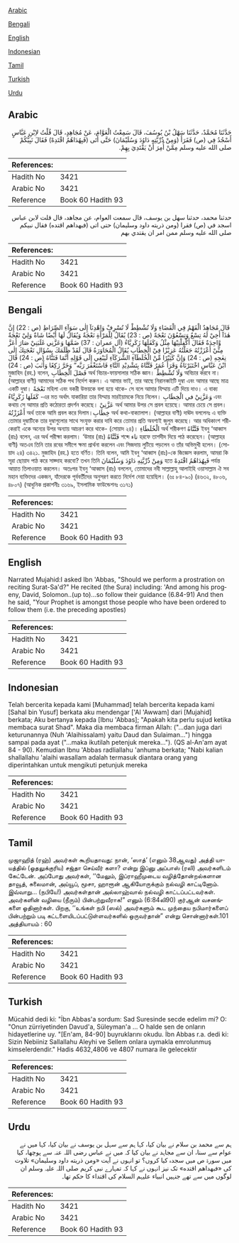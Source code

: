 [Arabic](#arabic)

[Bengali](#bengali)

[English](#english)

[Indonesian](#indonesian)

[Tamil](#tamil)

[Turkish](#turkish)

[Urdu](#urdu)

## Arabic


<div dir="rtl" lang="ar" style={{fontSize:'larger',backgroundColor:'#f8f9fa',padding:20}}>
حَدَّثَنَا مُحَمَّدٌ، حَدَّثَنَا سَهْلُ بْنُ يُوسُفَ، قَالَ سَمِعْتُ الْعَوَّامَ، عَنْ مُجَاهِدٍ، قَالَ قُلْتُ لاِبْنِ عَبَّاسٍ أَسْجُدُ فِي ‏(‏ص‏)‏ فَقَرَأَ ‏(‏وَمِنْ ذُرِّيَّتِهِ دَاوُدَ وَسُلَيْمَانَ‏)‏ حَتَّى أَتَى ‏(‏فَبِهُدَاهُمُ اقْتَدِهْ‏)‏ فَقَالَ نَبِيُّكُمْ صلى الله عليه وسلم مِمَّنْ أُمِرَ أَنْ يَقْتَدِيَ بِهِمْ‏.‏
</div>
<div style={{backgroundColor:'#f8f9fa',padding:20, marginBottom: 10}}><table> <thead> <tr> <th>References:</th> <th></th> </tr> </thead> <tbody><tr><td>Hadith No</td><td>3421</td></tr><tr><td>Arabic No</td><td>3421</td></tr><tr><td>Reference</td><td>Book 60 Hadith 93</td></tr></tbody></table></div>


<div dir="rtl" lang="ar" style={{fontSize:'larger',backgroundColor:'#f8f9fa',padding:20}}>
حدثنا محمد، حدثنا سهل بن يوسف، قال سمعت العوام، عن مجاهد، قال قلت لابن عباس اسجد في (ص) فقرا (ومن ذريته داود وسليمان) حتى اتى (فبهداهم اقتده) فقال نبيكم صلى الله عليه وسلم ممن امر ان يقتدي بهم
</div>
<div style={{backgroundColor:'#f8f9fa',padding:20, marginBottom: 10}}><table> <thead> <tr> <th>References:</th> <th></th> </tr> </thead> <tbody><tr><td>Hadith No</td><td>3421</td></tr><tr><td>Arabic No</td><td>3421</td></tr><tr><td>Reference</td><td>Book 60 Hadith 93</td></tr></tbody></table></div>

## Bengali


<div dir="ltr" lang="bn" style={{fontSize:'larger',backgroundColor:'#f8f9fa',padding:20}}>
قَالَ مُجَاهِدٌ الْفَهْمُ فِي الْقَضَاءِ وَلَا تُشْطِطْ لَا تُسْرِفْ وَاهْدِنَآ إِلٰى سَوَآءِ الصِّرَاطِ (ص : 22) إِنَّ هٰذَآ أَخِيْ لَهُ تِسْعٌ وَتِسْعُوْنَ نَعْجَةً (ص : 23) يُقَالُ لِلْمَرْأَةِ نَعْجَةٌ وَيُقَالُ لَهَا أَيْضًا شَاةٌ وَلِيْ نَعْجَةٌ وَّاحِدَةٌ فَقَالَ أَكْفِلْنِيْهَا مِثْلُ وَكَفَلَهَا زَكَرِيَّاءُ (آل عمران : 37) ضَمَّهَا وَعَزَّنِي غَلَبَنِيْ صَارَ أَعَزَّ مِنِّيْ أَعْزَزْتُهُ جَعَلْتُهُ عَزِيْزًا فِيْ الْخِطَابِ يُقَالُ الْمُحَاوَرَةُ قَالَ لَقَدْ ظَلَمَكَ بِسُؤَالِ نَعْجَتِكَ إِلٰى نِعٰجِهِ (ص : 24) وَإِنَّ كَثِيْرًا مِّنْ الْخُلَطَآءِ الشُّرَكَآءِ لَيَبْغِي إِلَى قَوْلِهِ أَنَّمَا فَتَنَّاهُ (ص : 24) قَالَ ابْنُ عَبَّاسٍ اخْتَبَرْنَاهُ وَقَرَأَ عُمَرُ فَتَّنَّاهُ بِتَشْدِيْدِ التَّاءِ فَاسْتَغْفَرَ رَبَّه” وَخَرَّ رٰكِعًا وَأَنٰبَ (ص : 24) মুজাহিদ (রহ.) বলেন, فَصْلَ الْخِطَابِ অর্থ বিচার-ফায়সালার সঠিক জ্ঞান। وَلَا تُشْطِطْ অবিচার করবে না। (আল্লাহর বাণী) আমাদের সঠিক পথ নির্দেশ করুন। এ আমার ভাই, তার আছে নিরানব্বইটি দুম্বা এবং আমার আছে মাত্র একটি দুম্বা। نَعْجَةً মহিলা এবং বকরী উভয়কে বলা হয়ে থাকে- সে বলে আমার যিম্মায় এটি দিয়ে দাও। এ বাক্য كَفَلَهَا زَكَرِيَّاءُ -এর মত অর্থাৎ যাকারিয়া তার যিম্মায় মারইয়ামকে নিয়ে নিলেন। وَعَزَّنِيْ في الْخِطَابِ এবং কথায় সে আমার প্রতি কঠোরতা প্রদর্শন করেছে। عَزَّنِيْ অর্থ আমার উপর সে প্রবল হয়েছে। আমার চেয়ে সে প্রবল। أَعْزَزْتُهُ অর্থ তাকে আমি প্রবল করে দিলাম।خِطَابِ অর্থ কথা-বাক্যালাপ। (আল্লাহর বাণী) দাঊদ বললেনঃ এ ব্যক্তি তোমার দুম্বাটিকে তার দুম্বাগুলোর সাথে সংযুক্ত করার দাবি করে তোমার প্রতি অবশ্যই জুলুম করেছে। আর অধিকাংশ শরীকেরাই একে অন্যের উপর অন্যায় আচরণ করে থাকে- (সোয়াদ ২৪)। الْخُلَطَاءِ অর্থ শরীকগণ فَتَّنَّاهُ ইবনু ‘আব্বাস (রাঃ) বলেন, এর অর্থ পরীক্ষা করলাম। ‘উমার (রাঃ) فَتَّنَّاهُ শব্দে تاء হরফে তাশদীদ দিয়ে পাঠ করেছেন। (আল্লাহর বাণী) অতএব তিনি তার রবের সমীপে ক্ষমা প্রার্থনা করলেন এবং সিজদায় লুটিয়ে পড়লেন ও তাঁর অভিমুখী হলেন। (সোয়াদ ২৪) ৩৪২১. মুজাহিদ (রহ.) হতে বর্ণিত। তিনি বলেন, আমি ইবনু ‘আব্বাস (রাঃ)-কে জিজ্ঞেস করলাম, আমরা কি সূরা ছোয়াদ পাঠ করে সাজ্দাহ করবো? তখন তিনি وَمِنْ ذُرِّيَّتِهِ دَاوُدَ وَسُلَيْمَانَ হতে فَبِهُدَاهُمُ اقْتَدِهْ পর্যন্ত আয়াত তিলাওয়াত করলেন। অতঃপর ইবনু ‘আব্বাস (রাঃ) বললেন, তোমাদের নবী সাল্লাল্লাহু আলাইহি ওয়াসাল্লাম ঐ সব মহান ব্যক্তিদের একজন, যাঁদেরকে পূর্ববর্তীদের অনুসরণ করতে নির্দেশ দেয়া হয়েছিল। (৬ঃ ৮৪-৯০) (৪৬৩২, ৪৮০৬, ৪৮০৭) (আধুনিক প্রকাশনীঃ ৩১৬৯, ইসলামিক ফাউন্ডেশনঃ ৩১৭১)
</div>
<div style={{backgroundColor:'#f8f9fa',padding:20, marginBottom: 10}}><table> <thead> <tr> <th>References:</th> <th></th> </tr> </thead> <tbody><tr><td>Hadith No</td><td>3421</td></tr><tr><td>Arabic No</td><td>3421</td></tr><tr><td>Reference</td><td>Book 60 Hadith 93</td></tr></tbody></table></div>

## English


<div dir="ltr" lang="en" style={{fontSize:'larger',backgroundColor:'#f8f9fa',padding:20}}>
Narrated Mujahid:I asked Ibn 'Abbas, "Should we perform a prostration on reciting Surat-Sa'd?" He recited (the Sura) including: 'And among his progeny, David, Solomon..(up to)...so follow their guidance (6.84-91) And then he said, "Your Prophet is amongst those people who have been ordered to follow them (i.e. the preceding apostles)
</div>
<div style={{backgroundColor:'#f8f9fa',padding:20, marginBottom: 10}}><table> <thead> <tr> <th>References:</th> <th></th> </tr> </thead> <tbody><tr><td>Hadith No</td><td>3421</td></tr><tr><td>Arabic No</td><td>3421</td></tr><tr><td>Reference</td><td>Book 60 Hadith 93</td></tr></tbody></table></div>

## Indonesian


<div dir="ltr" lang="id" style={{fontSize:'larger',backgroundColor:'#f8f9fa',padding:20}}>
Telah bercerita kepada kami [Muhammad] telah bercerita kepada kami [Sahal bin Yusuf] berkata aku mendengar ['Al 'Awwam] dari [Mujahid] berkata; Aku bertanya kepada [Ibnu 'Abbas]; "Apakah kita perlu sujud ketika membaca surat Shad". Maka dia membaca firman Allah: ("…dan juga dari keturunannya (Nuh 'Alaihissalam) yaitu Daud dan Sulaiman…") hingga sampai pada ayat ("…maka ikutilah petenjuk mereka…"). (QS al-An'am ayat 84 - 90). Kemudian Ibnu 'Abbas radliallahu 'anhuma berkata; "Nabi kalian shallallahu 'alaihi wasallam adalah termasuk diantara orang yang diperintahkan untuk mengikuti petunjuk mereka
</div>
<div style={{backgroundColor:'#f8f9fa',padding:20, marginBottom: 10}}><table> <thead> <tr> <th>References:</th> <th></th> </tr> </thead> <tbody><tr><td>Hadith No</td><td>3421</td></tr><tr><td>Arabic No</td><td>3421</td></tr><tr><td>Reference</td><td>Book 60 Hadith 93</td></tr></tbody></table></div>

## Tamil


<div dir="ltr" lang="ta" style={{fontSize:'larger',backgroundColor:'#f8f9fa',padding:20}}>
முஜாஹித் (ரஹ்) அவர்கள் கூறியதாவது: நான், ‘ஸாத்’ (எனும் 38ஆவது) அத்தி யாயத்தில் (ஓதலுக்குரிய) சஜ்தா செய்வீர் களா? என்று இப்னு அப்பாஸ் (ரலி) அவர்களிடம் கேட்டேன். அப்போது அவர்கள், ‘‘மேலும், இப்ராஹீமுடைய வழித்தோன்றல்களான தாவூத், சுலைமான், அய்யூப், மூசா, ஹாரூன் ஆகியோருக்கும் நல்வழி காட்டினோம். இவ்வாறு... (நபியே!) அவர்கள்தான் அல்லாஹ்வால் நல்வழி காட்டப்பட்டவர்கள். அவர்களின் வழியை (நீரும்) பின்பற்றுவீராக!” எனும் (6:84லி90) குர்ஆன் வசனங்களை ஓதினார்கள். பிறகு, ‘‘உங்கள் நபி (ஸல்) அவர்களும் கூட முந்தைய நபிமார்களைப் பின்பற்றும் படி கட்டளையிடப்பட்டுள்ளவர்களில் ஒருவர்தான்” என்று சொன்னார்கள்.101 அத்தியாயம் : 60
</div>
<div style={{backgroundColor:'#f8f9fa',padding:20, marginBottom: 10}}><table> <thead> <tr> <th>References:</th> <th></th> </tr> </thead> <tbody><tr><td>Hadith No</td><td>3421</td></tr><tr><td>Arabic No</td><td>3421</td></tr><tr><td>Reference</td><td>Book 60 Hadith 93</td></tr></tbody></table></div>

## Turkish


<div dir="ltr" lang="tr" style={{fontSize:'larger',backgroundColor:'#f8f9fa',padding:20}}>
Mücahid dedi ki: "İbn Abbas'a sordum: Sad Suresinde secde edelim mi? O: "Onun zürriyetinden Davud'a, Süleyman'a ... O halde sen de onların hidayetlerine uy. "[En'am, 84-90] buyruklarını okudu. İbn Abbas r.a. dedi ki: Sizin Nebiiniz Sallallahu Aleyhi ve Sellem onlara uymakla emrolunmuş kimselerdendir." Hadis 4632,4806 ve 4807 numara ile gelecektir
</div>
<div style={{backgroundColor:'#f8f9fa',padding:20, marginBottom: 10}}><table> <thead> <tr> <th>References:</th> <th></th> </tr> </thead> <tbody><tr><td>Hadith No</td><td>3421</td></tr><tr><td>Arabic No</td><td>3421</td></tr><tr><td>Reference</td><td>Book 60 Hadith 93</td></tr></tbody></table></div>

## Urdu


<div dir="rtl" lang="ur" style={{fontSize:'larger',backgroundColor:'#f8f9fa',padding:20}}>
ہم سے محمد بن سلام نے بیان کیا، کہا ہم سے سہل بن یوسف نے بیان کیا، کہا میں نے عوام سے سنا، ان سے مجاہد نے بیان کیا کہ میں نے عباس رضی اللہ عنہ سے پوچھا، کیا میں سورۃ ص میں سجدہ کیا کروں؟ تو انہوں نے آیت «ومن ذريته داود وسليمان‏» تلاوت کی «فبهداهم اقتده‏» تک نیز انہوں نے کہا کہ تمہارے نبی کریم صلی اللہ علیہ وسلم ان لوگوں میں سے تھے جنہیں انبیاء علیہم السلام کی اقتداء کا حکم تھا۔
</div>
<div style={{backgroundColor:'#f8f9fa',padding:20, marginBottom: 10}}><table> <thead> <tr> <th>References:</th> <th></th> </tr> </thead> <tbody><tr><td>Hadith No</td><td>3421</td></tr><tr><td>Arabic No</td><td>3421</td></tr><tr><td>Reference</td><td>Book 60 Hadith 93</td></tr></tbody></table></div>